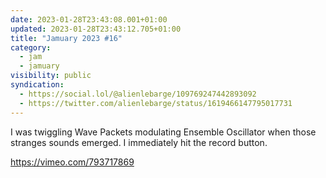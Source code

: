 ```yaml
---
date: 2023-01-28T23:43:08.001+01:00
updated: 2023-01-28T23:43:12.705+01:00
title: "Jamuary 2023 #16"
category:
  - jam
  - jamuary
visibility: public
syndication:
  - https://social.lol/@alienlebarge/109769247442893092
  - https://twitter.com/alienlebarge/status/1619466147795017731
---
```

I was twiggling Wave Packets modulating Ensemble Oscillator when those stranges sounds emerged. I immediately hit the record button.

https://vimeo.com/793717869
